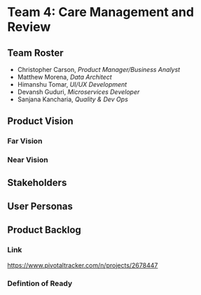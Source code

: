 # Team 4: Care Management and Review

## Team Roster
- Christopher Carson, _Product Manager/Business Analyst_
- Matthew Morena, _Data Architect_
- Himanshu Tomar, _UI/UX Development_
- Devansh Guduri, _Microservices Developer_
- Sanjana Kancharia, _Quality & Dev Ops_

## Product Vision
### Far Vision

### Near Vision

## Stakeholders

## User Personas

## Product Backlog
### Link
https://www.pivotaltracker.com/n/projects/2678447
### Defintion of Ready
